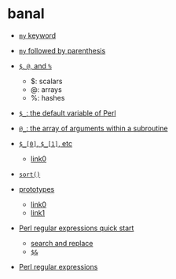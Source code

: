 # banal

+ [```my``` keyword](https://www.geeksforgeeks.org/perl-my-keyword/)

+ [```my``` followed by parenthesis](https://stackoverflow.com/questions/10031455/using-my-with-parentheses-and-only-one-variable)

+ [```$```, ```@```, and ```%```](https://www.geeksforgeeks.org/perl-data-types/?ref=lbp)
    + $: scalars
    + @: arrays
    + %: hashes

+ [```$_```: the default variable of Perl](https://perlmaven.com/the-default-variable-of-perl)

+ [```@_```: the array of arguments within a subroutine](https://stackoverflow.com/questions/4563485/what-is-the-meaning-of-in-perl)

+ [```$_[0]```, ```$_[1]```, etc](https://www.cs.cmu.edu/afs/cs/user/rgs/mosaic/pl-sub.html#:~:text=_%2C%20that%20is-,(%24_%5B0%5D%2C%20%24_%5B1%5D%2C%20...),-.%20The%20array%20%40_)
    + [link0](https://stackoverflow.com/questions/4563485/what-is-the-meaning-of-in-perl#:~:text=Therefore%2C%20if%20you%20called%20a%20function%20with%20two%20arguments%2C%20those%20would%20be%20stored%20in%20%24_%5B0%5D%20and%20%24_%5B1%5D.)

+ [```sort()```](https://www.geeksforgeeks.org/perl-sort-function/)

+ [prototypes](https://perldoc.perl.org/perlsub#Prototypes)
    + [link0](https://stackoverflow.com/questions/36887201/what-does-the-dollar-character-in-the-brackets-of-a-perl-subroutine-mean/36887385)
    + [link1](https://stackoverflow.com/questions/46795246/what-is-the-meaning-of-prototype-in-perl#:~:text=2-,Looking%20at,-your%20previous%20question)

+ [Perl regular expressions quick start](https://perldoc.perl.org/perlrequick)
    + [search and replace](https://perldoc.perl.org/perlrequick#Search-and-replace)
    + [```$&```](https://perldoc.perl.org/variables/$&)
+ [Perl regular expressions](https://perldoc.perl.org/perlre)